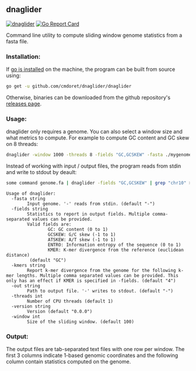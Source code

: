 ## dnaglider

[![dnaglider](https://circleci.com/gh/cmdoret/dnaglider/tree/master.svg?style=shield)](https://circleci.com/gh/cmdoret/dnaglider/tree/master) [![Go Report Card](https://goreportcard.com/badge/github.com/cmdoret/dnaglider)](https://goreportcard.com/report/github.com/cmdoret/dnaglider)

Command line utility to compute sliding window genome statistics from a fasta file.

### Installation:

If [go is installed](https://golang.org/doc/install) on the machine, the program can be built from source using: 

```bash
go get -u github.com/cmdoret/dnaglider/dnaglider
```

Otherwise, binaries can be downloaded from the github repository's [releases page](https://github.com/cmdoret/dnaglider/releases).

### Usage:

dnaglider only requires a genome. You can also select a window size and what metrics to compute. For example to compute GC content and GC skew on 8 threads:

```bash
dnaglider -window 1000 -threads 8 -fields "GC,GCSKEW" -fasta ./mygenome.fasta -out gc_stats.tsv
```

Instead of working with input / output files, the program reads from stdin and write to stdout by deault:

```bash
some command genome.fa | dnaglider -fields "GC,GCSKEW" | grep "chr10" > gc_stats_chr10.tsv
```

```
Usage of dnaglider:
  -fasta string
        Input genome. '-' reads from stdin. (default "-")
  -fields string
        Statistics to report in output fields. Multiple comma-separated values can be provided.
        Valid fields are: 
                GC: GC content (0 to 1)
                GCSKEW: G/C skew (-1 to 1)
                ATSKEW: A/T skew (-1 to 1)
                ENTRO: Information entropy of the sequence (0 to 1)
                KMER: K-mer divergence from the reference (euclidean distance)
         (default "GC")
  -kmers string
        Report k-mer divergence from the genome for the following k-mer lengths. Multiple comma separated values can be provided. This only has an effect if KMER is specified in -fields. (default "4")
  -out string
        Path to output file. '-' writes to stdout. (default "-")
  -threads int
        Number of CPU threads (default 1)
  -version string
        Version (default "0.0.0")
  -window int
        Size of the sliding window. (default 100)
```

### Output:

The output files are tab-separated text files with one row per window. The first 3 columns indicate 1-based genomic coordinates and the following column contain statistics computed on the genome.
